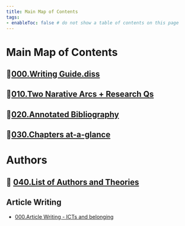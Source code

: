 ```yaml
---
title: Main Map of Contents
tags:   
- enableToc: false # do not show a table of contents on this page
---
```


# Main Map of Contents
##  📌[000.Writing Guide.diss](000.Chapters/000.Writing%20Guide.diss.md)
## 📌[010.Two Narative Arcs + Research Qs](000.Chapters/010.Two%20Narative%20Arcs%20+%20Research%20Qs.md)
## 🌱[020.Annotated Bibliography](000.Chapters/020.Annotated%20Bibliography.md)
## 🌱[030.Chapters at-a-glance](000.Chapters/030.Chapters%20at-a-glance.md)

# Authors
## 📖 [040.List of Authors and Theories](005.Authors/040.List%20of%20Authors%20and%20Theories.md)


## Article Writing 
- [000.Article Writing - ICTs and belonging](000.Chapters/000.Article%20Writing%20-%20ICTs%20and%20belonging.md)
